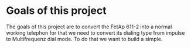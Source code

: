 
# Goals of this project 

The goals of this project are to convert the FetAp 611-2 into a normal working telephon for that we need to convert its dialing type from impulse to Multifrequenz dial mode. To do that we want to build a simple.